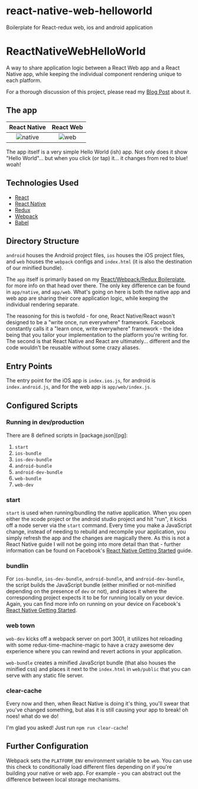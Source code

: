 # react-native-web-helloworld
Boilerplate for React-redux web, ios and android application

# ReactNativeWebHelloWorld
A way to share application logic between a React Web app and a React Native app,
while keeping the individual component rendering unique to each platform.

For a thorough discussion of this project, please read my [Blog Post][bg] about
it.

## The app

React Native                              |  React Web
:----------------------------------------:|:-------------------------------------:
![native](http://i.imgur.com/OvstUk4.gif) | ![web](http://i.imgur.com/siF0aYJ.gif)

The app itself is a very simple Hello World (ish) app. Not only does it show
"Hello World"... but when you click (or tap) it... it changes from red to blue!
woah!

## Technologies Used

  - [React](https://facebook.github.io/react/)
  - [React Native](https://facebook.github.io/react-native/)
  - [Redux](http://redux.js.org/)
  - [Webpack](https://webpack.github.io/)
  - [Babel](https://babeljs.io/)

## Directory Structure

`android` houses the Android project files, `ios` houses the iOS project files,
and `web` houses the `webpack` configs and `index.html` (it is also the
destination of our minified bundle).

The `app` itself is primarily based on my [React/Webpack/Redux Boilerplate][bp],
for more info on that head over there. The only key difference can be found in
`app/native`, and `app/web`. What's going on here is both the native app and
web app are sharing their core application logic, while keeping the individual
rendering separate.

The reasoning for this is twofold - for one, React Native/React wasn't designed
to be a "write once, run everywhere" framework. Facebook constantly calls it a
"learn once, write everywhere" framework - the idea being that you tailor your
implementation to the platform you're writing for. The second is that React
Native and React are ultimately... different and the code wouldn't be reusable
without some crazy aliases.

## Entry Points

The entry point for the iOS app is `index.ios.js`, for android is
`index.android.js`, and for the web app is `app/web/index.js`.

## Configured Scripts

### Running in dev/production

There are 8 defined scripts in [package.json][pg]:

  1. `start`
  1. `ios-bundle`
  1. `ios-dev-bundle`
  1. `android-bundle`
  1. `android-dev-bundle`
  1. `web-bundle`
  1. `web-dev`

### start

`start` is used when running/bundling the native application. When you open
either the xcode project or the android studio project and hit "run", it
kicks off a node server via the `start` command. Every time you make a
JavaScript change, instead of needing to rebuild and recompile your application,
you simply refresh the app and the changes are magically there. As this is not
a React Native guide I will not be going into more detail than that - further
information can be found on Facebook's [React Native Getting Started][gs] guide.

### bundlin

For `ios-bundle`, `ios-dev-bundle`, `android-bundle`, and `android-dev-bundle`,
the script builds the JavaScript bundle (either minified or not-minified
depending on the presence of `dev` or not), and places it where the
corresponding project expects it to be for running locally on your device.
Again, you can find more info on running on your device on Facebook's
[React Native Getting Started][gs].

### web town

`web-dev` kicks off a webpack server on port 3001, it utilizes hot reloading
with some redux-time-machine-magic to have a crazy awesome dev experience where
you can rewind and revert actions in your application.

`web-bundle` creates a minified JavaScript bundle (that also houses the minified
css) and places it next to the `index.html` in `web/public` that you can serve
with any static file server.

### clear-cache

Every now and then, when React Native is doing it's thing, you'll swear that
you've changed something, but alas it is still causing your app to break! oh
noes! what do we do!

I'm glad you asked! Just run `npm run clear-cache`!

## Further Configuration

Webpack sets the `PLATFORM_ENV` environment variable to be `web`. You can use
this check to conditionally load different files depending on if you're building
your native or web app. For example - you can abstract out the difference
between local storage mechanisms.

[gs]: https://facebook.github.io/react-native/docs/getting-started.html
[bp]: https://github.com/kauffecup/react-redux-webpack-boilerplate
[bg]: http://jkaufman.io/react-web-native-codesharing/


